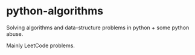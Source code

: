 # python-algorithms
Solving algorithms and data-structure problems in python + some python abuse.  
  
Mainly LeetCode problems.  